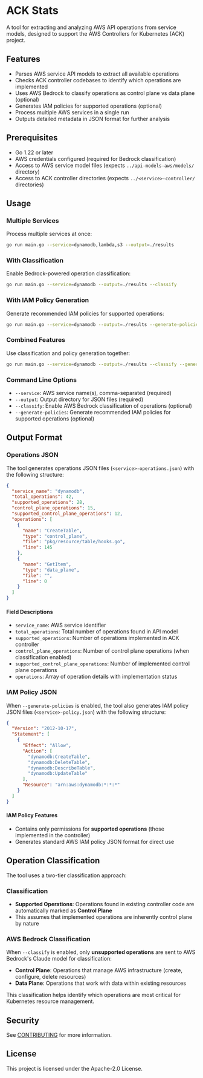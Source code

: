 # ACK Stats

A tool for extracting and analyzing AWS API operations from service models, designed to support the AWS Controllers for Kubernetes (ACK) project.

## Features

- Parses AWS service API models to extract all available operations
- Checks ACK controller codebases to identify which operations are implemented
- Uses AWS Bedrock to classify operations as control plane vs data plane (optional)
- Generates IAM policies for supported operations (optional)
- Process multiple AWS services in a single run
- Outputs detailed metadata in JSON format for further analysis

## Prerequisites

- Go 1.22 or later
- AWS credentials configured (required for Bedrock classification)
- Access to AWS service model files (expects `../api-models-aws/models/` directory)
- Access to ACK controller directories (expects `../<service>-controller/` directories)

## Usage

### Multiple Services

Process multiple services at once:

```bash
go run main.go --service=dynamodb,lambda,s3 --output=./results
```

### With Classification

Enable Bedrock-powered operation classification:

```bash
go run main.go --service=dynamodb --output=./results --classify
```

### With IAM Policy Generation

Generate recommended IAM policies for supported operations:

```bash
go run main.go --service=dynamodb --output=./results --generate-policies
```

### Combined Features

Use classification and policy generation together:

```bash
go run main.go --service=dynamodb --output=./results --classify --generate-policies
```

### Command Line Options

- `--service`: AWS service name(s), comma-separated (required)
- `--output`: Output directory for JSON files (required)  
- `--classify`: Enable AWS Bedrock classification of operations (optional)
- `--generate-policies`: Generate recommended IAM policies for supported operations (optional)

## Output Format

### Operations JSON

The tool generates operations JSON files (`<service>-operations.json`) with the following structure:

```json
{
  "service_name": "dynamodb",
  "total_operations": 42,
  "supported_operations": 28,
  "control_plane_operations": 15,
  "supported_control_plane_operations": 12,
  "operations": [
    {
      "name": "CreateTable",
      "type": "control_plane",
      "file": "pkg/resource/table/hooks.go",
      "line": 145
    },
    {
      "name": "GetItem",
      "type": "data_plane",
      "file": "",
      "line": 0
    }
  ]
}
```

#### Field Descriptions

- `service_name`: AWS service identifier
- `total_operations`: Total number of operations found in API model
- `supported_operations`: Number of operations implemented in ACK controller
- `control_plane_operations`: Number of control plane operations (when classification enabled)
- `supported_control_plane_operations`: Number of implemented control plane operations
- `operations`: Array of operation details with implementation status

### IAM Policy JSON

When `--generate-policies` is enabled, the tool also generates IAM policy JSON files (`<service>-policy.json`) with the following structure:

```json
{
  "Version": "2012-10-17",
  "Statement": [
    {
      "Effect": "Allow",
      "Action": [
        "dynamodb:CreateTable",
        "dynamodb:DeleteTable",
        "dynamodb:DescribeTable",
        "dynamodb:UpdateTable"
      ],
      "Resource": "arn:aws:dynamodb:*:*:*"
    }
  ]
}
```

#### IAM Policy Features

- Contains only permissions for **supported operations** (those implemented in the controller)
- Generates standard AWS IAM policy JSON format for direct use

## Operation Classification

The tool uses a two-tier classification approach:

### Classification
- **Supported Operations**: Operations found in existing controller code are automatically marked as **Control Plane**
- This assumes that implemented operations are inherently control plane by nature

### AWS Bedrock Classification  
When `--classify` is enabled, only **unsupported operations** are sent to AWS Bedrock's Claude model for classification:

- **Control Plane**: Operations that manage AWS infrastructure (create, configure, delete resources)  
- **Data Plane**: Operations that work with data within existing resources

This classification helps identify which operations are most critical for Kubernetes resource management.

## Security

See [CONTRIBUTING](CONTRIBUTING.md#security-issue-notifications) for more information.

## License

This project is licensed under the Apache-2.0 License.

